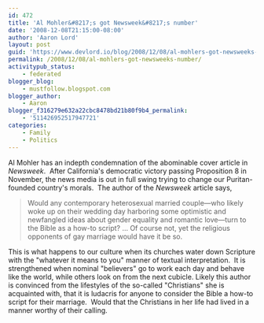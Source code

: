 ```yaml
---
id: 472
title: 'Al Mohler&#8217;s got Newsweek&#8217;s number'
date: '2008-12-08T21:15:00-08:00'
author: 'Aaron Lord'
layout: post
guid: 'https://www.devlord.io/blog/2008/12/08/al-mohlers-got-newsweeks-number/'
permalink: /2008/12/08/al-mohlers-got-newsweeks-number/
activitypub_status:
    - federated
blogger_blog:
    - mustfollow.blogspot.com
blogger_author:
    - Aaron
blogger_f316279e632a22cbc8478bd21b80f9b4_permalink:
    - '511426952517947721'
categories:
    - Family
    - Politics
---
```


<a href="/blog/wp-content/uploads/2011/10/aanewsbible.jpg"><img src="/blog/wp-content/uploads/2011/10/aanewsbible.jpg?w=175" border="0" alt="" /></a>Al Mohler has an indepth condemnation of the abominable cover article in <i>Newsweek</i>.  After California's democratic victory passing Proposition 8 in November, the news media is out in full swing trying to change our Puritan-founded country's morals.  The author of the <span class="Apple-style-span" style="font-style:italic;">Newsweek</span> article says, <blockquote>Would any contemporary heterosexual married couple—who likely woke up on their wedding day harboring some optimistic and newfangled ideas about gender equality and romantic love—turn to the Bible as a how-to script? ... Of course not, yet the religious opponents of gay marriage would have it be so.</blockquote>This is what happens to our culture when its churches water down Scripture with the "whatever it means to you" manner of textual interpretation.  It is strengthened when nominal "believers" go to work each day and behave like the world, while others look on from the next cubicle. Likely this author is convinced from the lifestyles of the so-called "Christians" she is acquainted with, that it is ludacris for anyone to consider the Bible a how-to script for their marriage.  Would that the Christians in her life had lived in a manner worthy of their calling.<div class="blogger-post-footer"></div>